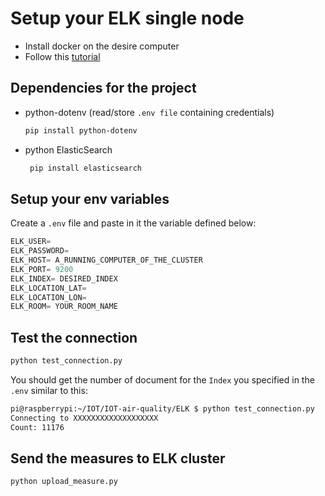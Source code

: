 # Setup your ELK single node

- Install docker on the desire computer
- Follow this [tutorial](https://www.elastic.co/guide/en/elasticsearch/reference/current/docker.html)

## Dependencies for the project
- python-dotenv (read/store `.env file` containing credentials)
    ```bash
    pip install python-dotenv
    ```
- python ElasticSearch
   ```bash
    pip install elasticsearch
    ```
## Setup your env variables

Create a `.env` file and paste in it the variable defined below:

```python
ELK_USER=
ELK_PASSWORD=
ELK_HOST= A_RUNNING_COMPUTER_OF_THE_CLUSTER
ELK_PORT= 9200
ELK_INDEX= DESIRED_INDEX
ELK_LOCATION_LAT=
ELK_LOCATION_LON=
ELK_ROOM= YOUR_ROOM_NAME
```

## Test the connection

```bash
python test_connection.py
```

You should get the number of document for the `Index` you specified in the `.env` similar to this:

```bash
pi@raspberrypi:~/IOT/IOT-air-quality/ELK $ python test_connection.py
Connecting to XXXXXXXXXXXXXXXXXXX
Count: 11176
```

## Send the measures to ELK cluster

```bash
python upload_measure.py
```
